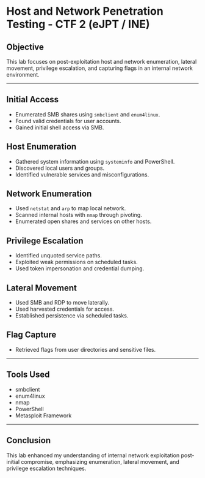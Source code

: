 # Host and Network Penetration Testing - CTF 2 (eJPT / INE)

## Objective
This lab focuses on post-exploitation host and network enumeration, lateral movement, privilege escalation, and capturing flags in an internal network environment.

---

## Initial Access
- Enumerated SMB shares using `smbclient` and `enum4linux`.
- Found valid credentials for user accounts.
- Gained initial shell access via SMB.

## Host Enumeration
- Gathered system information using `systeminfo` and PowerShell.
- Discovered local users and groups.
- Identified vulnerable services and misconfigurations.

## Network Enumeration
- Used `netstat` and `arp` to map local network.
- Scanned internal hosts with `nmap` through pivoting.
- Enumerated open shares and services on other hosts.

## Privilege Escalation
- Identified unquoted service paths.
- Exploited weak permissions on scheduled tasks.
- Used token impersonation and credential dumping.

## Lateral Movement
- Used SMB and RDP to move laterally.
- Used harvested credentials for access.
- Established persistence via scheduled tasks.

## Flag Capture
- Retrieved flags from user directories and sensitive files.

---

## Tools Used
- smbclient
- enum4linux
- nmap
- PowerShell
- Metasploit Framework

---

## Conclusion
This lab enhanced my understanding of internal network exploitation post-initial compromise, emphasizing enumeration, lateral movement, and privilege escalation techniques.

